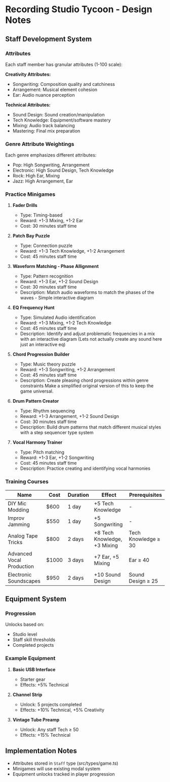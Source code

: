 # Recording Studio Tycoon - Design Notes

## Staff Development System

### Attributes
Each staff member has granular attributes (1-100 scale):

**Creativity Attributes:**
- Songwriting: Composition quality and catchiness
- Arrangement: Musical element cohesion  
- Ear: Audio nuance perception

**Technical Attributes:**
- Sound Design: Sound creation/manipulation
- Tech Knowledge: Equipment/software mastery
- Mixing: Audio track balancing
- Mastering: Final mix preparation

### Genre Attribute Weightings
Each genre emphasizes different attributes:
- Pop: High Songwriting, Arrangement
- Electronic: High Sound Design, Tech Knowledge  
- Rock: High Ear, Mixing
- Jazz: High Arrangement, Ear

### Practice Minigames
1. **Fader Drills**
   - Type: Timing-based
   - Reward: +1-3 Mixing, +1-2 Ear
   - Cost: 30 minutes staff time

2. **Patch Bay Puzzle**
   - Type: Connection puzzle  
   - Reward: +1-3 Tech Knowledge, +1-2 Arrangement
   - Cost: 45 minutes staff time

3. **Waveform Matching - Phase Allignment**
   - Type: Pattern recognition
   - Reward: +1-3 Ear, +1-2 Sound Design
   - Cost: 30 minutes staff time
   - Description: Match audio waveforms to match the phases of the waves - Simple interactive diagram

4. **EQ Frequency Hunt**
   - Type: Simulated Audio identification
   - Reward: +1-3 Mixing, +1-2 Tech Knowledge
   - Cost: 45 minutes staff time
   - Description: Identify and adjust problematic frequencies in a mix with an interactive diagram (Lets not actually create any sound here just an interactive eq)


5. **Chord Progression Builder**
   - Type: Music theory puzzle
   - Reward: +1-3 Songwriting, +1-2 Arrangement
   - Cost: 45 minutes staff time
   - Description: Create pleasing chord progressions within genre constraints Make a simplified original version of this to keep the game universal.

6. **Drum Pattern Creator**
   - Type: Rhythm sequencing
   - Reward: +1-3 Arrangement, +1-2 Sound Design
   - Cost: 30 minutes staff time
   - Description: Build drum patterns that match different musical styles with a step sequencer type system


7. **Vocal Harmony Trainer**
   - Type: Pitch matching
   - Reward: +1-3 Ear, +1-2 Songwriting
   - Cost: 45 minutes staff time
   - Description: Practice creating and identifying vocal harmonies

### Training Courses
| Name                      | Cost  | Duration | Effect                     | Prerequisites |
|---------------------------|-------|----------|----------------------------|---------------|
| DIY Mic Modding           | $600  | 1 day    | +5 Tech Knowledge          | -             |
| Improv Jamming            | $550  | 1 day    | +5 Songwriting             | -             |  
| Analog Tape Tricks        | $800  | 2 days   | +8 Tech Knowledge, +3 Mixing | Tech Knowledge ≥ 30 |
| Advanced Vocal Production | $1000 | 3 days   | +7 Ear, +5 Mixing          | Ear ≥ 40      |
| Electronic Soundscapes    | $950  | 2 days   | +10 Sound Design           | Sound Design ≥ 25 |

## Equipment System

### Progression
Unlocks based on:
- Studio level
- Staff skill thresholds
- Completed projects

### Example Equipment
1. **Basic USB Interface**
   - Starter gear
   - Effects: +5% Technical

2. **Channel Strip**
   - Unlock: 5 projects completed
   - Effects: +10% Technical, +5% Creativity

3. **Vintage Tube Preamp**
   - Unlock: Any staff Tech ≥ 50
   - Effects: +15% Technical

## Implementation Notes
- Attributes stored in `Staff` type (src/types/game.ts)
- Minigames will use existing modal system
- Equipment unlocks tracked in player progression
